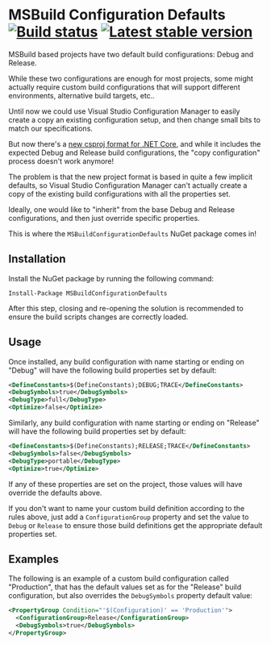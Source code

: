 # MSBuild Configuration Defaults [![Build status](https://ci.appveyor.com/api/projects/status/b04pij25k0dbfll9?svg=true)](https://ci.appveyor.com/project/PedroLamas/msbuildconfigurationdefaults "Build Status") [![Latest stable version](https://img.shields.io/nuget/v/MSBuildConfigurationDefaults.svg?style=flat)](https://www.nuget.org/packages/MSBuildConfigurationDefaults/ "Latest stable version")

MSBuild based projects have two default build configurations: Debug and Release.

While these two configurations are enough for most projects, some might actually require custom build configurations that will support different environments, alternative build targets, etc..

Until now we could use Visual Studio Configuration Manager to easily create a copy an existing configuration setup, and then change small bits to match our specifications.

But now there's a [new csproj format for .NET Core](https://docs.microsoft.com/en-us/dotnet/articles/core/tools/csproj), and while it includes the expected Debug and Release build configurations, the "copy configuration" process doesn't work anymore!

The problem is that the new project format is based in quite a few implicit defaults, so Visual Studio Configuration Manager can't actually create a copy of the existing build configurations with all the properties set.

Ideally, one would like to "inherit" from the base Debug and Release configurations, and then just override specific properties.

This is where the `MSBuildConfigurationDefaults` NuGet package comes in!

## Installation

Install the NuGet package by running the following command:

```
Install-Package MSBuildConfigurationDefaults
```

After this step, closing and re-opening the solution is recommended to ensure the build scripts changes are correctly loaded.

## Usage

Once installed, any build configuration with name starting or ending on "Debug" will have the following build properties set by default:

```xml
<DefineConstants>$(DefineConstants);DEBUG;TRACE</DefineConstants>
<DebugSymbols>true</DebugSymbols>
<DebugType>full</DebugType>
<Optimize>false</Optimize>
```

Similarly, any build configuration with name starting or ending on "Release" will have the following build properties set by default:

```xml
<DefineConstants>$(DefineConstants);RELEASE;TRACE</DefineConstants>
<DebugSymbols>false</DebugSymbols>
<DebugType>portable</DebugType>
<Optimize>true</Optimize>
```

If any of these properties are set on the project, those values will have override the defaults above.

If you don't want to name your custom build definition according to the rules above, just add a `ConfigurationGroup` property and set the value to `Debug` or `Release` to ensure those build definitions get the appropriate default properties set.

## Examples

The following is an example of a custom build configuration called "Production", that has the default values set as for the "Release" build configuration, but also overrides the `DebugSymbols` property default value:

```xml
<PropertyGroup Condition="'$(Configuration)' == 'Production'">
  <ConfigurationGroup>Release</ConfigurationGroup>
  <DebugSymbols>true</DebugSymbols>
</PropertyGroup>
```